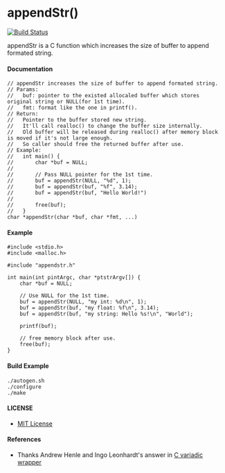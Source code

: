 # appendStr()

[![Build Status](https://travis-ci.org/northbright/appendstr.svg?branch=master)](https://travis-ci.org/northbright/appendstr)

appendStr is a C function which increases the size of buffer to append formated string.

#### Documentation

    // appendStr increases the size of buffer to append formated string.
    // Params:
    //   buf: pointer to the existed allocaled buffer which stores original string or NULL(for 1st time).
    //   fmt: format like the one in printf().
    // Return:
    //   Pointer to the buffer stored new string.
    //   It'll call realloc() to change the buffer size internally.
    //   Old buffer will be released during realloc() after memory block is moved if it's not large enough.
    //   So caller should free the returned buffer after use.
    // Example:
    //   int main() {
    //       char *buf = NULL;
    //
    //       // Pass NULL pointer for the 1st time.
    //       buf = appendStr(NULL, "%d", 1);
    //       buf = appendStr(buf, "%f", 3.14);
    //       buf = appendStr(buf, "Hello World!")
    //
    //       free(buf);
    //   }
    char *appendStr(char *buf, char *fmt, ...)

#### Example

    #include <stdio.h>
    #include <malloc.h>

    #include "appendstr.h"

    int main(int pintArgc, char *ptstrArgv[]) {
        char *buf = NULL;

        // Use NULL for the 1st time.
        buf = appendStr(NULL, "my int: %d\n", 1);
        buf = appendStr(buf, "my float: %f\n", 3.14);
        buf = appendStr(buf, "my string: Hello %s!\n", "World");

        printf(buf);

        // free memory block after use.
        free(buf);
    }

#### Build Example
 
    ./autogen.sh
    ./configure
    ./make

#### LICENSE
* [MIT License](./LICENSE)

#### References
* Thanks Andrew Henle and Ingo Leonhardt's answer in [C variadic wrapper](http://stackoverflow.com/questions/37947200/c-variadic-wrapper)

